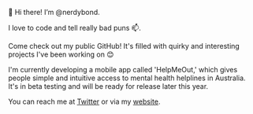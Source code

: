 👋 Hi there! I’m @nerdybond.

I love to code and tell really bad puns 📫.
  
Come check out my public GitHub! It's filled with quirky and interesting projects I've been working on 😊
  
I'm currently developing a mobile app called 'HelpMeOut,' which gives people simple and intuitive access to mental health helplines in Australia. It's in beta testing and will be ready for release later this year.

You can reach me at [Twitter](https://twitter.com/nerdybond) or via my [website](https://www.michaelbond.com.au).

<!---
nerdybond/nerdybond is a ✨ special ✨ repository because its `README.md` (this file) appears on your GitHub profile.
You can click the Preview link to take a look at your changes.
--->
